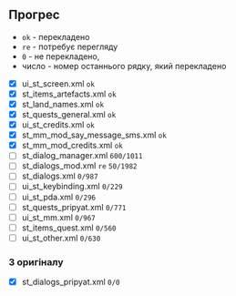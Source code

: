 ## Прогрес

* `ok` - перекладено
* `re` - потребує перегляду
* `0` - не перекладено, 
* число - номер останнього рядку, який перекладено

- [x] ui_st_screen.xml `ok`
- [x] st_items_artefacts.xml `ok`
- [x] st_land_names.xml `ok`
- [x] st_quests_general.xml `ok`
- [x] ui_st_credits.xml `ok`
- [x] st_mm_mod_say_message_sms.xml `ok`
- [x] st_mm_mod_credits.xml `ok`
- [ ] st_dialog_manager.xml `600/1011`
- [ ] st_dialogs_mod.xml `re` `50/1982`
- [ ] st_dialogs.xml `0/987`
- [ ] ui_st_keybinding.xml `0/229`
- [ ] ui_st_pda.xml `0/296`
- [ ] st_quests_pripyat.xml `0/771`
- [ ] ui_st_mm.xml `0/967`
- [ ] st_items_quest.xml `0/560`
- [ ] ui_st_other.xml `0/630`

### З оригіналу

- [x] st_dialogs_pripyat.xml `0/0`
